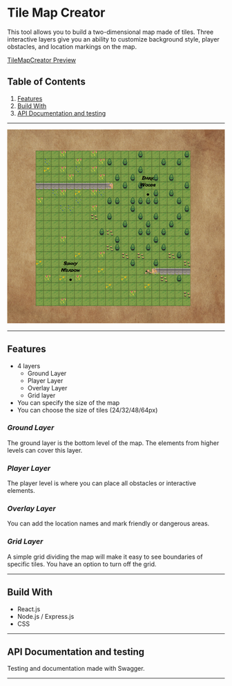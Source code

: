 # Tile Map Creator

This tool allows you to build a two-dimensional map made of tiles. Three interactive layers give you an ability to customize background style, player obstacles, and location markings on the map.

[TileMapCreator Preview](https://tilemap-creator.herokuapp.com/)

## Table of Contents

1. [Features](#Features)
2. [Build With](#Build-With)
3. [API Documentation and testing](#API-Documentation-and-testing)

***

![Map preview](/public/img/scr1.png)

***

## Features

* 4 layers
  * Ground Layer
  * Player Layer
  * Overlay Layer
  * Grid layer
* You can specify the size of the map
* You can choose the size of tiles (24/32/48/64px)

### _Ground Layer_

The ground layer is the bottom level of the map. The elements from higher levels can cover this layer.

### _Player Layer_

The player level is where you can place all obstacles or interactive elements.

### _Overlay Layer_

You can add the location names and mark friendly or dangerous areas.

### _Grid Layer_

A simple grid dividing the map will make it easy to see boundaries of specific tiles. You have an option to turn off the grid.

***

## Build With

* React.js
* Node.js / Express.js
* CSS

***

## API Documentation and testing

Testing and documentation made with Swagger.

***
